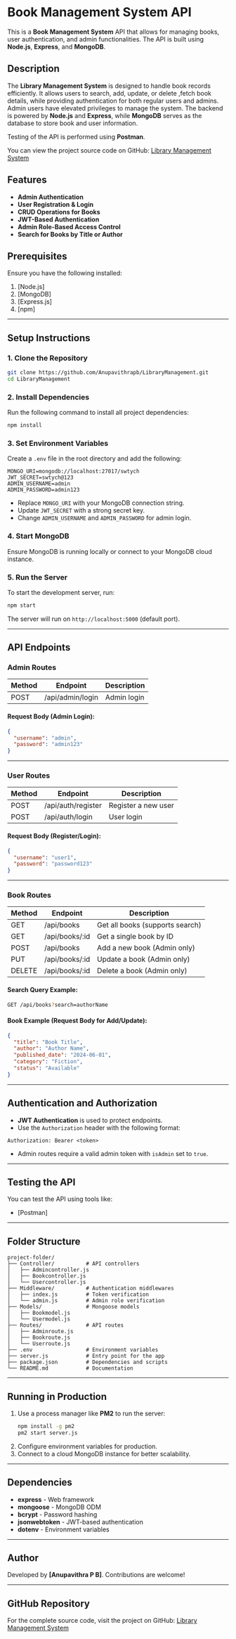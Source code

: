 # Book Management System API

This is a **Book Management System** API that allows for managing books, user authentication, and admin functionalities. The API is built using **Node.js**, **Express**, and **MongoDB**.

## Description

The **Library Management System** is designed to handle book records efficiently. It allows users to search, add, update, or delete ,fetch book details, while providing authentication for both regular users and admins. 
Admin users have elevated privileges to manage the system. 
The backend is powered by **Node.js** and **Express**, while **MongoDB** serves as the database to store book and user information. 

Testing of the API is performed using **Postman**.

You can view the project source code on GitHub: [Library Management System](https://github.com/Anupavithrapb/LibraryManagement.git)

## Features

- **Admin Authentication**
- **User Registration & Login**
- **CRUD Operations for Books**
- **JWT-Based Authentication**
- **Admin Role-Based Access Control**
- **Search for Books by Title or Author**

## Prerequisites

Ensure you have the following installed:

1. [Node.js]
2. [MongoDB]
3. [Express.js]
4. [npm]
---

## Setup Instructions

### 1. Clone the Repository

```bash
git clone https://github.com/Anupavithrapb/LibraryManagement.git
cd LibraryManagement
```

### 2. Install Dependencies

Run the following command to install all project dependencies:

```bash
npm install
```

### 3. Set Environment Variables

Create a `.env` file in the root directory and add the following:

```
MONGO_URI=mongodb://localhost:27017/swtych
JWT_SECRET=swtych@123
ADMIN_USERNAME=admin
ADMIN_PASSWORD=admin123
```

- Replace `MONGO_URI` with your MongoDB connection string.
- Update `JWT_SECRET` with a strong secret key.
- Change `ADMIN_USERNAME` and `ADMIN_PASSWORD` for admin login.

### 4. Start MongoDB

Ensure MongoDB is running locally or connect to your MongoDB cloud instance.

### 5. Run the Server

To start the development server, run:

```bash
npm start
```

The server will run on `http://localhost:5000` (default port).

---

## API Endpoints

### Admin Routes

| Method | Endpoint           | Description                     |
|--------|--------------------|---------------------------------|
| POST   | /api/admin/login   | Admin login                     |

#### Request Body (Admin Login):
```json
{
  "username": "admin",
  "password": "admin123"
}
```

---

### User Routes

| Method | Endpoint           | Description                     |
|--------|--------------------|---------------------------------|
| POST   | /api/auth/register | Register a new user             |
| POST   | /api/auth/login    | User login                      |

#### Request Body (Register/Login):
```json
{
  "username": "user1",
  "password": "password123"
}
```

---

### Book Routes

| Method | Endpoint           | Description                     |
|--------|--------------------|---------------------------------|
| GET    | /api/books         | Get all books (supports search) |
| GET    | /api/books/:id     | Get a single book by ID         |
| POST   | /api/books         | Add a new book (Admin only)     |
| PUT    | /api/books/:id     | Update a book (Admin only)      |
| DELETE | /api/books/:id     | Delete a book (Admin only)      |

#### Search Query Example:
```bash
GET /api/books?search=authorName
```

#### Book Example (Request Body for Add/Update):
```json
{
  "title": "Book Title",
  "author": "Author Name",
  "published_date": "2024-06-01",
  "category": "Fiction",
  "status": "Available"
}
```

---

## Authentication and Authorization

- **JWT Authentication** is used to protect endpoints.
- Use the `Authorization` header with the following format:

```
Authorization: Bearer <token>
```

- Admin routes require a valid admin token with `isAdmin` set to `true`.

---

## Testing the API

You can test the API using tools like:

- [Postman]


---

## Folder Structure

```
project-folder/
├── Controller/          # API controllers
│   ├── Admincontroller.js
│   ├── Bookcontroller.js
│   └── Usercontroller.js
├── Middleware/          # Authentication middlewares
│   ├── index.js         # Token verification
│   └── admin.js         # Admin role verification
├── Models/              # Mongoose models
│   ├── Bookmodel.js
│   └── Usermodel.js
├── Routes/              # API routes
│   ├── Adminroute.js
│   ├── Bookroute.js
│   └── Userroute.js
├── .env                 # Environment variables
├── server.js            # Entry point for the app
├── package.json         # Dependencies and scripts
└── README.md            # Documentation
```

---

## Running in Production

1. Use a process manager like **PM2** to run the server:
   ```bash
   npm install -g pm2
   pm2 start server.js
   ```
2. Configure environment variables for production.
3. Connect to a cloud MongoDB instance for better scalability.

---

## Dependencies

- **express** - Web framework
- **mongoose** - MongoDB ODM
- **bcrypt** - Password hashing
- **jsonwebtoken** - JWT-based authentication
- **dotenv** - Environment variables

---

## Author

Developed by **[Anupavithra P B]**. Contributions are welcome!

---

## GitHub Repository

For the complete source code, visit the project on GitHub: [Library Management System](https://github.com/Anupavithrapb/LibraryManagement.git)

